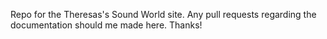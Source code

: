 Repo for the Theresas's Sound World site. Any pull requests regarding the documentation should me made here. Thanks!